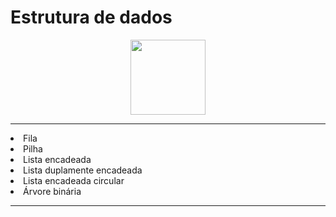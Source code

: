 # Estrutura de dados
<div align="center">
<img src="https://github.com/AlanManoel.png" height=120>
</div>

<hr>
<ur>
<li>Fila</li>
<li>Pilha</li>
<li>Lista encadeada</li>
<li>Lista duplamente encadeada</li>
<li>Lista encadeada circular</li>
<li>Árvore binária</li>
</ur>
<hr>
